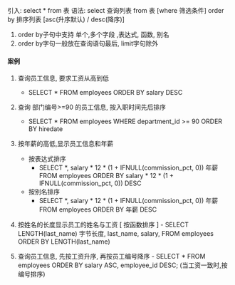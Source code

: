 引入: 
    select * from 表
语法: 
    select 查询列表
    from 表
    [where 筛选条件]
    order by 排序列表 [asc(升序默认) / desc(降序)]

1. order by子句中支持 单个,多个字段 ,表达式, 函数, 别名
2. order by字句一般放在查询语句最后, limit字句除外


#### 案例
 1. 查询员工信息, 要求工资从高到低
     - SELECT * FROM employees ORDER BY salary DESC

 2. 查询 部门编号>=90 的员工信息, 按入职时间先后排序
     - SELECT *
      FROM employees
      WHERE department_id >= 90
       ORDER BY hiredate

 3. 按年薪的高低,显示员工信息和年薪
    + 按表达式排序
        - SELECT *, salary * 12 * (1 + IFNULL(commission_pct, 0)) 年薪
        FROM employees
         ORDER BY salary * 12 * (1 + IFNULL(commission_pct, 0)) DESC
    + 按别名排序
        - SELECT *, salary * 12 * (1 + IFNULL(commission_pct, 0)) 年薪
        FROM employees
        ORDER BY 年薪 DESC

 4. 按姓名的长度显示员工的姓名与工资 [ 按函数排序 ]
        - SELECT LENGTH(last_name) 字节长度, last_name, salary,
          FROM employees
          ORDER BY  LENGTH(last_name)  

 5. 查询员工信息, 先按工资升序, 再按员工编号降序
         - SELECT *
          FROM employees
          ORDER BY salary ASC, employee_id DESC;
          (当工资一致时,按编号排序)